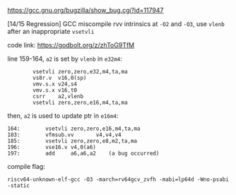https://gcc.gnu.org/bugzilla/show_bug.cgi?id=117947

[14/15 Regression] GCC miscompile rvv intrinsics at `-O2` and `-O3`, use `vlenb` after an inappropriate `vsetvli`

code link: https://godbolt.org/z/zhToG9TfM

line 159-164, `a2` is set by `vlenb` in `e32m4`:
```
        vsetvli zero,zero,e32,m4,ta,ma
        vs8r.v  v16,0(sp)
        vmv.s.x v24,s4
        vmv.s.x v16,t0
        csrr    a2,vlenb
        vsetvli zero,zero,e16,m4,ta,ma
```
then, `a2` is used to update ptr in `e16m4`:
```
164:        vsetvli zero,zero,e16,m4,ta,ma
183:        vfmsub.vv       v4,v4,v4
185:        vsetvli zero,zero,e8,m2,ta,ma
196:        vse16.v v4,0(a6)
197:        add     a6,a6,a2    (a bug occurred)
```

compile flag:
```
riscv64-unknown-elf-gcc -O3 -march=rv64gcv_zvfh -mabi=lp64d -Wno-psabi -static
```